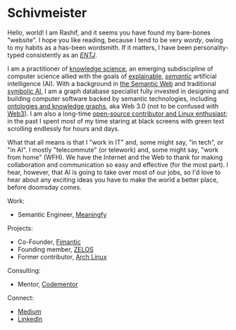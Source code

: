 # Schivmeister

Hello, world! I am Rashif, and it seems you have found my bare-bones
"website". I hope you like reading, because I tend to be very
_wordy_, owing to my habits as a has-been wordsmith. If it matters, I have been personality-typed consistently as an [_ENTJ_](https://www.humanmetrics.com/personality/entj).

I am a practitioner of [knowledge science](https://www.infoworld.com/article/3448577/who-should-be-responsible-for-your-data-the-knowledge-scientist.html), an emerging subdiscipline of computer science allied with the goals of [explainable](https://www.forbes.com/sites/forbestechcouncil/2019/12/30/explainable-ai-the-rising-role-of-knowledge-scientists/#395937a2603f), [_semantic_](https://www.poolparty.biz/learning-hub/semantic-ai/) artificial intelligence (AI). With a background in [the Semantic Web](https://www.youtube.com/watch?v=OM6XIICm_qo) and traditional [symbolic AI](https://en.wikipedia.org/wiki/Knowledge_representation_and_reasoning), I am a graph database specialist fully invested in designing and building computer software backed by semantic technologies, including [ontologies and knowledge graphs](https://www.zdnet.com/article/knowledge-graphs-beyond-the-hype-getting-knowledge-in-and-out-of-graphs-and-databases/), aka Web 3.0 (not to be confused with [Web3](https://www.linkedin.com/pulse/web3-vs-web-30-satheeshan-siva/)). I am also a long-time [open-source contributor and Linux enthusiast](https://www.archlinux.org/people/developer-fellows/#schiv); in the past I spent most of my time staring at black screens with green text scrolling endlessly for hours and days.

What that all means is that I "work in IT" and, some might say, "in tech", or "in AI". I mostly "telecommute" (or telework) and, some might say, "work from home" (WFH). We have the Internet
and the Web to thank for making collaboration and communication so easy and effective (for the most part). I hear, however, that AI is going to take over most of our jobs, so I'd love to hear about any exciting ideas you have to make the world a better place, before doomsday comes.

Work:
- Semantic Engineer, [Meaningfy](https://meaningfy.ws/)

Projects:
- Co-Founder, [Fimantic](https://fimantic.com/)
- Founding member, [ZELOS](https://zelos.ai/)
- Former contributor, [Arch Linux](https://archlinux.org/)

Consulting:
- Mentor, [Codementor](https://www.codementor.io/@rashif)

Connect:
- [Medium](https://medium.com/@schivmeister)
- [LinkedIn](https://linkedin.com/in/rashif)
